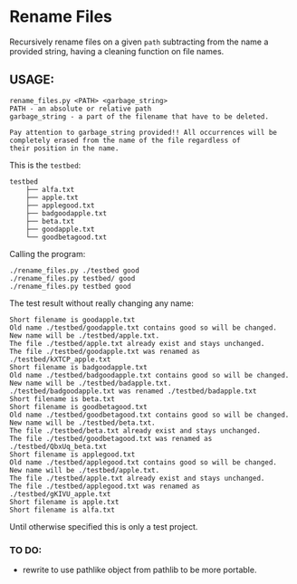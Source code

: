 # Rename Files

Recursively rename files on a given `path` subtracting from the name a provided string, having a cleaning function on file names.

## USAGE:
	rename_files.py <PATH> <garbage_string>
    PATH - an absolute or relative path
    garbage_string - a part of the filename that have to be deleted.
    
    Pay attention to garbage_string provided!! All occurrences will be
    completely erased from the name of the file regardless of
    their position in the name.

This is the `testbed`:

    testbed
        ├── alfa.txt
        ├── apple.txt
        ├── applegood.txt
        ├── badgoodapple.txt
        ├── beta.txt
        ├── goodapple.txt
        └── goodbetagood.txt

Calling the program:

    ./rename_files.py ./testbed good
    ./rename_files.py testbed/ good
    ./rename_files.py testbed good

The test result without really changing any name:

    Short filename is goodapple.txt
    Old name ./testbed/goodapple.txt contains good so will be changed.
    New name will be ./testbed/apple.txt.
    The file ./testbed/apple.txt already exist and stays unchanged.
    The file ./testbed/goodapple.txt was renamed as ./testbed/kXTCP_apple.txt
    Short filename is badgoodapple.txt
    Old name ./testbed/badgoodapple.txt contains good so will be changed.
    New name will be ./testbed/badapple.txt.
    ./testbed/badgoodapple.txt was renamed ./testbed/badapple.txt
    Short filename is beta.txt
    Short filename is goodbetagood.txt
    Old name ./testbed/goodbetagood.txt contains good so will be changed.
    New name will be ./testbed/beta.txt.
    The file ./testbed/beta.txt already exist and stays unchanged.
    The file ./testbed/goodbetagood.txt was renamed as ./testbed/QbxUq_beta.txt
    Short filename is applegood.txt
    Old name ./testbed/applegood.txt contains good so will be changed.
    New name will be ./testbed/apple.txt.
    The file ./testbed/apple.txt already exist and stays unchanged.
    The file ./testbed/applegood.txt was renamed as ./testbed/gKIVU_apple.txt
    Short filename is apple.txt
    Short filename is alfa.txt

Until otherwise specified this is only a test project.
 
### TO DO:
- rewrite to use pathlike object from pathlib to be more portable.